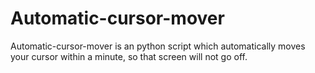 # Automatic-cursor-mover
Automatic-cursor-mover is an python script which automatically moves your cursor within a minute, so that screen will not go off.
